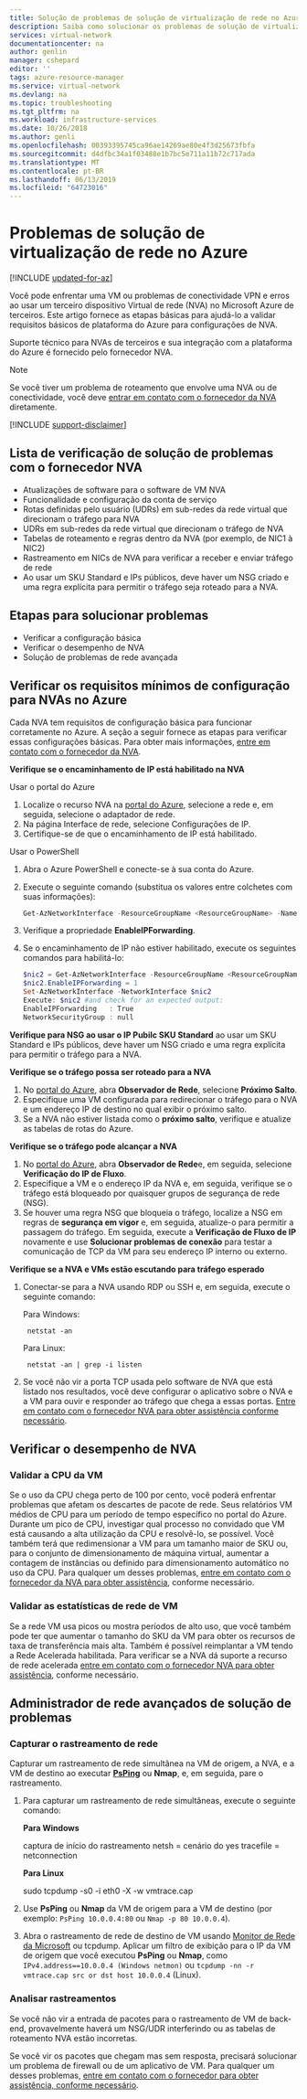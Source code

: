 ```yaml
---
title: Solução de problemas de solução de virtualização de rede no Azure | Microsoft Docs
description: Saiba como solucionar os problemas de solução de virtualização de rede no Azure.
services: virtual-network
documentationcenter: na
author: genlin
manager: cshepard
editor: ''
tags: azure-resource-manager
ms.service: virtual-network
ms.devlang: na
ms.topic: troubleshooting
ms.tgt_pltfrm: na
ms.workload: infrastructure-services
ms.date: 10/26/2018
ms.author: genli
ms.openlocfilehash: 00393395745ca96ae14269ae80e4f3d25673fbfa
ms.sourcegitcommit: d4dfbc34a1f03488e1b7bc5e711a11b72c717ada
ms.translationtype: MT
ms.contentlocale: pt-BR
ms.lasthandoff: 06/13/2019
ms.locfileid: "64723016"
---
```

# <a name="network-virtual-appliance-issues-in-azure"></a>Problemas de solução de virtualização de rede no Azure

[!INCLUDE [updated-for-az](../../includes/updated-for-az.md)]

Você pode enfrentar uma VM ou problemas de conectividade VPN e erros ao usar um terceiro dispositivo Virtual de rede (NVA) no Microsoft Azure de terceiros. Este artigo fornece as etapas básicas para ajudá-lo a validar requisitos básicos de plataforma do Azure para configurações de NVA.

Suporte técnico para NVAs de terceiros e sua integração com a plataforma do Azure é fornecido pelo fornecedor NVA.

> [!NOTE]
> Se você tiver um problema de roteamento que envolve uma NVA ou de conectividade, você deve [entrar em contato com o fornecedor da NVA](https://support.microsoft.com/help/2984655/support-for-azure-market-place-for-virtual-machines) diretamente.

[!INCLUDE [support-disclaimer](../../includes/support-disclaimer.md)]

## <a name="checklist-for-troubleshooting-with-nva-vendor"></a>Lista de verificação de solução de problemas com o fornecedor NVA

- Atualizações de software para o software de VM NVA
- Funcionalidade e configuração da conta de serviço
- Rotas definidas pelo usuário (UDRs) em sub-redes da rede virtual que direcionam o tráfego para NVA
- UDRs em sub-redes da rede virtual que direcionam o tráfego de NVA
- Tabelas de roteamento e regras dentro da NVA (por exemplo, de NIC1 à NIC2)
- Rastreamento em NICs de NVA para verificar a receber e enviar tráfego de rede
- Ao usar um SKU Standard e IPs públicos, deve haver um NSG criado e uma regra explícita para permitir o tráfego seja roteado para a NVA.

## <a name="basic-troubleshooting-steps"></a>Etapas para solucionar problemas

- Verificar a configuração básica
- Verificar o desempenho de NVA
- Solução de problemas de rede avançada

## <a name="check-the-minimum-configuration-requirements-for-nvas-on-azure"></a>Verificar os requisitos mínimos de configuração para NVAs no Azure

Cada NVA tem requisitos de configuração básica para funcionar corretamente no Azure. A seção a seguir fornece as etapas para verificar essas configurações básicas. Para obter mais informações, [entre em contato com o fornecedor da NVA](https://support.microsoft.com/help/2984655/support-for-azure-market-place-for-virtual-machines).

**Verifique se o encaminhamento de IP está habilitado na NVA**

Usar o portal do Azure

1. Localize o recurso NVA na [portal do Azure](https://portal.azure.com), selecione a rede e, em seguida, selecione o adaptador de rede.
2. Na página Interface de rede, selecione Configurações de IP.
3. Certifique-se de que o encaminhamento de IP está habilitado.

Usar o PowerShell

1. Abra o Azure PowerShell e conecte-se à sua conta do Azure.
2. Execute o seguinte comando (substitua os valores entre colchetes com suas informações):

   ```powershell
   Get-AzNetworkInterface -ResourceGroupName <ResourceGroupName> -Name <NicName>
   ```

3. Verifique a propriedade **EnableIPForwarding**.
4. Se o encaminhamento de IP não estiver habilitado, execute os seguintes comandos para habilitá-lo:

   ```powershell
   $nic2 = Get-AzNetworkInterface -ResourceGroupName <ResourceGroupName> -Name <NicName>
   $nic2.EnableIPForwarding = 1
   Set-AzNetworkInterface -NetworkInterface $nic2
   Execute: $nic2 #and check for an expected output:
   EnableIPForwarding   : True
   NetworkSecurityGroup : null
   ```

**Verifique para NSG ao usar o IP Pubilc SKU Standard** ao usar um SKU Standard e IPs públicos, deve haver um NSG criado e uma regra explícita para permitir o tráfego para a NVA.

**Verifique se o tráfego possa ser roteado para a NVA**

1. No [portal do Azure](https://portal.azure.com), abra **Observador de Rede**, selecione **Próximo Salto**.
2. Especifique uma VM configurada para redirecionar o tráfego para o NVA e um endereço IP de destino no qual exibir o próximo salto. 
3. Se a NVA não estiver listada como o **próximo salto**, verifique e atualize as tabelas de rotas do Azure.

**Verifique se o tráfego pode alcançar a NVA**

1. No [portal do Azure](https://portal.azure.com), abra **Observador de Rede**e, em seguida, selecione **Verificação do IP de Fluxo**. 
2. Especifique a VM e o endereço IP da NVA e, em seguida, verifique se o tráfego está bloqueado por quaisquer grupos de segurança de rede (NSG).
3. Se houver uma regra NSG que bloqueia o tráfego, localize a NSG em regras de **segurança em vigor** e, em seguida, atualize-o para permitir a passagem do tráfego. Em seguida, execute a **Verificação de Fluxo de IP** novamente e use **Solucionar problemas de conexão** para testar a comunicação de TCP da VM para seu endereço IP interno ou externo.

**Verifique se a NVA e VMs estão escutando para tráfego esperado**

1. Conectar-se para a NVA usando RDP ou SSH e, em seguida, execute o seguinte comando:

    Para Windows:

        netstat -an

    Para Linux:

        netstat -an | grep -i listen
2. Se você não vir a porta TCP usada pelo software de NVA que está listado nos resultados, você deve configurar o aplicativo sobre o NVA e a VM para ouvir e responder ao tráfego que chega a essas portas. [Entre em contato com o fornecedor NVA para obter assistência conforme necessário](https://support.microsoft.com/help/2984655/support-for-azure-market-place-for-virtual-machines).

## <a name="check-nva-performance"></a>Verificar o desempenho de NVA

### <a name="validate-vm-cpu"></a>Validar a CPU da VM

Se o uso da CPU chega perto de 100 por cento, você poderá enfrentar problemas que afetam os descartes de pacote de rede. Seus relatórios VM médios de CPU para um período de tempo específico no portal do Azure. Durante um pico de CPU, investigar qual processo no convidado que VM está causando a alta utilização da CPU e resolvê-lo, se possível. Você também terá que redimensionar a VM para um tamanho maior de SKU ou, para o conjunto de dimensionamento de máquina virtual, aumentar a contagem de instâncias ou definido para dimensionamento automático no uso da CPU. Para qualquer um desses problemas, [entre em contato com o fornecedor da NVA para obter assistência](https://support.microsoft.com/help/2984655/support-for-azure-market-place-for-virtual-machines), conforme necessário.

### <a name="validate-vm-network-statistics"></a>Validar as estatísticas de rede de VM

Se a rede VM usa picos ou mostra períodos de alto uso, que você também pode ter que aumentar o tamanho do SKU da VM para obter os recursos de taxa de transferência mais alta. Também é possível reimplantar a VM tendo a Rede Acelerada habilitada. Para verificar se a NVA dá suporte a recurso de rede acelerada [entre em contato com o fornecedor NVA para obter assistência](https://support.microsoft.com/help/2984655/support-for-azure-market-place-for-virtual-machines), conforme necessário.

## <a name="advanced-network-administrator-troubleshooting"></a>Administrador de rede avançados de solução de problemas

### <a name="capture-network-trace"></a>Capturar o rastreamento de rede
Capturar um rastreamento de rede simultânea na VM de origem, a NVA, e a VM de destino ao executar **[PsPing](https://docs.microsoft.com/sysinternals/downloads/psping)** ou **Nmap**, e, em seguida, pare o rastreamento.

1. Para capturar um rastreamento de rede simultâneas, execute o seguinte comando:

   **Para Windows**

   captura de início do rastreamento netsh = cenário do yes tracefile = netconnection

   **Para Linux**

   sudo tcpdump -s0 -i eth0 -X -w vmtrace.cap

2. Use **PsPing** ou **Nmap** da VM de origem para a VM de destino (por exemplo: `PsPing 10.0.0.4:80` ou `Nmap -p 80 10.0.0.4`).
3. Abra o rastreamento de rede de destino de VM usando [Monitor de Rede da Microsoft](https://www.microsoft.com/download/details.aspx?id=4865) ou tcpdump. Aplicar um filtro de exibição para o IP da VM de origem que você executou **PsPing** ou **Nmap**, como `IPv4.address==10.0.0.4 (Windows netmon)` ou `tcpdump -nn -r vmtrace.cap src or dst host 10.0.0.4` (Linux).

### <a name="analyze-traces"></a>Analisar rastreamentos

Se você não vir a entrada de pacotes para o rastreamento de VM de back-end, provavelmente haverá um NSG/UDR interferindo ou as tabelas de roteamento NVA estão incorretas.

Se você vir os pacotes que chegam mas sem resposta, precisará solucionar um problema de firewall ou de um aplicativo de VM. Para qualquer um desses problemas, [entre em contato com o fornecedor para obter assistência, conforme necessário](https://support.microsoft.com/help/2984655/support-for-azure-market-place-for-virtual-machines).